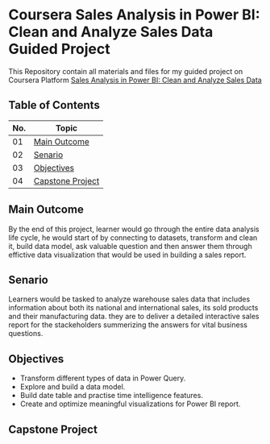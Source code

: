 # **Coursera Sales Analysis in Power BI: Clean and Analyze Sales Data Guided Project**

This Repository contain all materials and files for my guided project 
on Coursera Platform [Sales Analysis in Power BI: Clean and Analyze Sales Data]()

## Table of Contents
| No. | Topic	                        		|
|-----|------------                       		|
| 01  | [Main Outcome](#Main-Outcome)     		|
| 02  | [Senario](#Senario)     				|
| 03  | [Objectives](#Objectives)     			|
| 04  | [Capstone Project](#Capstone-Project)	|

## Main Outcome
By the end of this project, learner would go through the entire data analysis life cycle, he would start of by connecting to datasets, 
transform and clean it, build data model, ask valuable question and then answer them through effictive data visualization 
that would be used in building a sales report.

## Senario
Learners would be tasked to analyze warehouse sales data that includes information about both its national and international sales, 
its sold products and their manufacturing data.
they are to deliver a detailed interactive sales report for the stackeholders summerizing the answers for vital business questions.

## Objectives
- Transform different types of data in Power Query.
- Explore and build a data model.
- Build date table and practise time intelligence features.
- Create and optimize meaningful visualizations for Power BI report.

## Capstone Project


